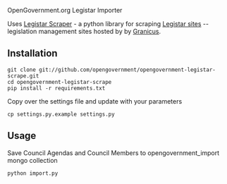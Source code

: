 OpenGovernment.org Legistar Importer 

Uses [Legistar Scraper](https://github.com/fgregg/legistar-scrape) - a python library for scraping [Legistar sites](http://www.granicus.com/Legistar/Product-Overview.aspx) 
-- legislation management sites hosted by by [Granicus](http://www.granicus.com/Streaming-Media-Government.aspx).

## Installation

```console
git clone git://github.com/opengovernment/opengovernment-legistar-scrape.git
cd opengovernment-legistar-scrape
pip install -r requirements.txt
```

Copy over the settings file and update with your parameters
```console
cp settings.py.example settings.py
```

## Usage

Save Council Agendas and Council Members to opengovernment_import mongo collection
```console
python import.py
```